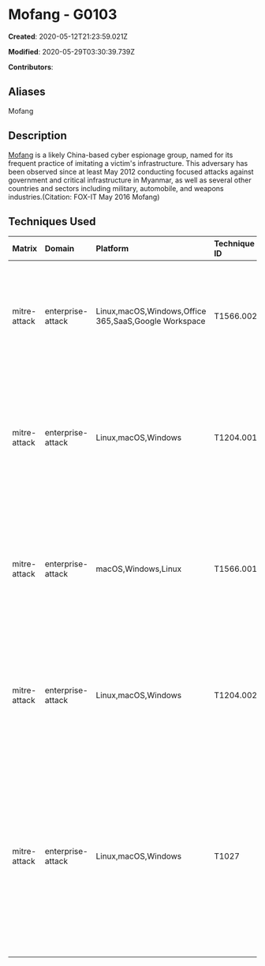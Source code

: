 # Mofang - G0103

**Created**: 2020-05-12T21:23:59.021Z

**Modified**: 2020-05-29T03:30:39.739Z

**Contributors**: 

## Aliases

Mofang

## Description

[Mofang](https://attack.mitre.org/groups/G0103) is a likely China-based cyber espionage group, named for its frequent practice of imitating a victim's infrastructure. This adversary has been observed since at least May 2012 conducting focused attacks against government and critical infrastructure in Myanmar, as well as several other countries and sectors including military, automobile, and weapons industries.(Citation: FOX-IT May 2016 Mofang)

## Techniques Used

|Matrix|Domain|Platform|Technique ID|Technique Name|Use|
| :---| :---| :---| :---| :---| :---|
|mitre-attack|enterprise-attack|Linux,macOS,Windows,Office 365,SaaS,Google Workspace|T1566.002|Spearphishing Link|[Mofang](https://attack.mitre.org/groups/G0103) delivered spearphishing emails with malicious links included.(Citation: FOX-IT May 2016 Mofang)|
|mitre-attack|enterprise-attack|Linux,macOS,Windows|T1204.001|Malicious Link|[Mofang](https://attack.mitre.org/groups/G0103)'s spearphishing emails required a user to click the link to connect to a compromised website.(Citation: FOX-IT May 2016 Mofang)|
|mitre-attack|enterprise-attack|macOS,Windows,Linux|T1566.001|Spearphishing Attachment|[Mofang](https://attack.mitre.org/groups/G0103) delivered spearphishing emails with malicious documents, PDFs, or Excel files attached.(Citation: FOX-IT May 2016 Mofang)|
|mitre-attack|enterprise-attack|Linux,macOS,Windows|T1204.002|Malicious File|[Mofang](https://attack.mitre.org/groups/G0103)'s malicious spearphishing attachments required a user to open the file after receiving.(Citation: FOX-IT May 2016 Mofang)|
|mitre-attack|enterprise-attack|Linux,macOS,Windows|T1027|Obfuscated Files or Information|[Mofang](https://attack.mitre.org/groups/G0103) has compressed the [ShimRat](https://attack.mitre.org/software/S0444) executable within malicious email attachments. [Mofang](https://attack.mitre.org/groups/G0103) has also encrypted payloads before they are downloaded to victims.(Citation: FOX-IT May 2016 Mofang)|
